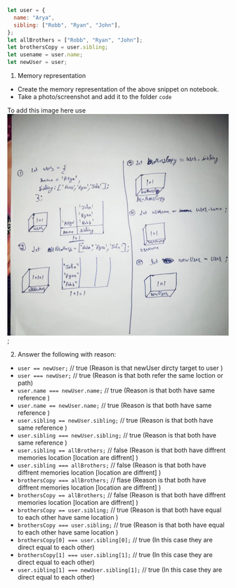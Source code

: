 ```js
let user = {
  name: "Arya",
  sibling: ["Robb", "Ryan", "John"],
};
let allBrothers = ["Robb", "Ryan", "John"];
let brothersCopy = user.sibling;
let usename = user.name;
let newUser = user;
```

1. Memory representation

- Create the memory representation of the above snippet on notebook.
- Take a photo/screenshot and add it to the folder `code`

To add this image here use ![digram](./digram.jpg);

2. Answer the following with reason:

- `user == newUser;` // true (Reason is that newUser dircty target to user )
- `user === newUser;` // true (Reason is that both refer the same loction or path)
- `user.name === newUser.name;` // true (Reason is that both have same reference )
- `user.name == newUser.name;` // true (Reason is that both have same reference )
- `user.sibling == newUser.sibling;` // true (Reason is that both have same reference )
- `user.sibling === newUser.sibling;` // true (Reason is that both have same reference )
- `user.sibling == allBrothers;` // false (Reason is that both have diffrent memories location [location are diffrent] )
- `user.sibling === allBrothers;` // false (Reason is that both have diffrent memories location [location are diffrent] )
- `brothersCopy === allBrothers;` // flase (Reason is that both have diffrent memories location [location are diffrent] )
- `brothersCopy == allBrothers;` // false (Reason is that both have diffrent memories location [location are diffrent] )
- `brothersCopy == user.sibling;` // true (Reason is that both have equal to each other have same location )
- `brothersCopy === user.sibling;` // true (Reason is that both have equal to each other have same location )
- `brothersCopy[0] === user.sibling[0];` // true (In this case they are direct equal to each other)
- `brothersCopy[1] === user.sibling[1];` // true (In this case they are direct equal to each other)
- `user.sibling[1] === newUser.sibling[1];` // true (In this case they are direct equal to each other)
